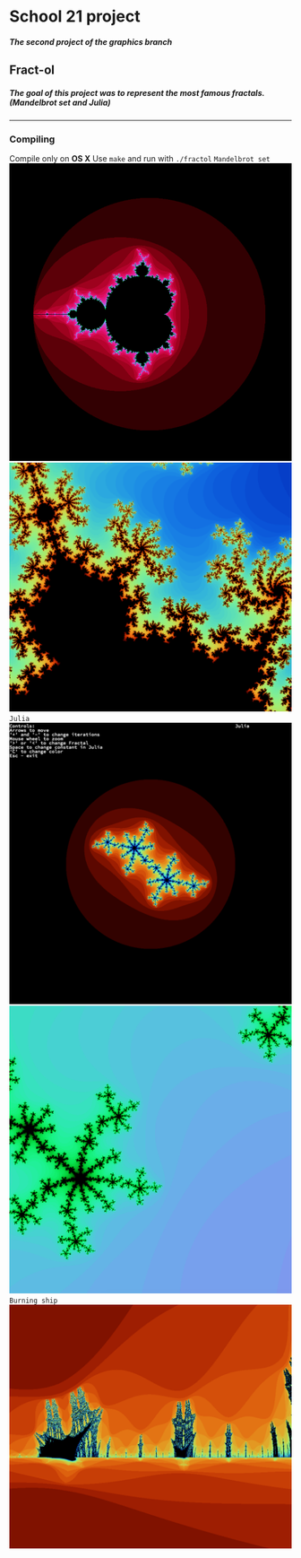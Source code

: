 # School 21 project
##### The second project of the graphics branch
## Fract-ol
##### The goal of this project was to represent the most famous fractals. (Mandelbrot set and Julia)
---
### Compiling
Compile only on **OS X**
Use `make` and run with `./fractol`
`Mandelbrot set`
![Example](https://github.com/LailaShellie/Fractol/blob/master/img/Mandelbrot1.png)
![Example](https://github.com/LailaShellie/Fractol/blob/master/img/Mandelbrot2.png)
`Julia`
![Example](https://github.com/LailaShellie/Fractol/blob/master/img/Julia1.png)
![Example](https://github.com/LailaShellie/Fractol/blob/master/img/Julia2.png)
`Burning ship`
![Example](https://github.com/LailaShellie/Fractol/blob/master/img/BurningShip.png)
